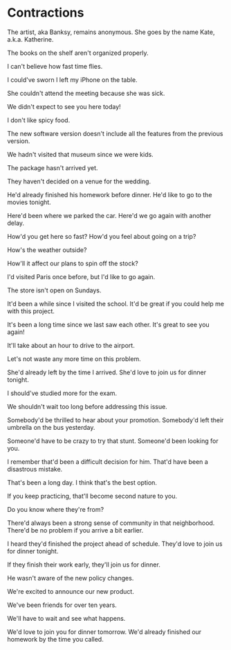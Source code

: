 # Contractions

<!-- aka -->
The artist, aka Banksy, remains anonymous.
She goes by the name Kate, a.k.a. Katherine.

<!-- aren't -->
The books on the shelf aren't organized properly.

<!-- can't -->
I can't believe how fast time flies.

<!-- could've -->
I could've sworn I left my iPhone on the table.

<!-- couldn't -->
She couldn't attend the meeting because she was sick.

<!-- didn't -->
We didn't expect to see you here today!

<!-- don't -->
I don't like spicy food.

<!-- doesn't -->
The new software version doesn't include all the features from the previous version.

<!-- hadn't -->
We hadn't visited that museum since we were kids.

<!-- hasn't -->
The package hasn't arrived yet.

<!-- haven't -->
They haven't decided on a venue for the wedding.

<!-- he'd -->
He'd already finished his homework before dinner.
He'd like to go to the movies tonight.

<!-- here'd -->
Here'd been where we parked the car.
Here'd we go again with another delay.

<!-- how'd -->
How'd you get here so fast?
How'd you feel about going on a trip?

<!-- how's -->
How's the weather outside?

<!-- how'll -->
How'll it affect our plans to spin off the stock?

<!-- I'd -->
I'd visited Paris once before, but I'd like to go again.

<!-- isn't -->
The store isn't open on Sundays.

<!-- it'd -->
It'd been a while since I visited the school.
It'd be great if you could help me with this project.

<!-- it's -->
It's been a long time since we last saw each other.
It's great to see you again!

<!-- it'll -->
It'll take about an hour to drive to the airport.

<!-- let's -->
Let's not waste any more time on this problem.

<!-- she'd -->
She'd already left by the time I arrived.
She'd love to join us for dinner tonight.

<!-- should've -->
I should've studied more for the exam.

<!-- shouldn't -->
We shouldn't wait too long before addressing this issue.

<!-- somebody'd -->
Somebody'd be thrilled to hear about your promotion.
Somebody'd left their umbrella on the bus yesterday.

<!-- someone'd -->
Someone'd have to be crazy to try that stunt.
Someone'd been looking for you.

<!-- that'd -->
I remember that'd been a difficult decision for him.
That'd have been a disastrous mistake.

<!-- that's -->
That's been a long day.
I think that's the best option.

<!-- that'll -->
If you keep practicing, that'll become second nature to you.

<!-- they're -->
Do you know where they're from?

<!-- there'd -->
There'd always been a strong sense of community in that neighborhood.
There'd be no problem if you arrive a bit earlier.

<!-- they'd -->
I heard they'd finished the project ahead of schedule.
They'd love to join us for dinner tonight.

<!-- they'll -->
If they finish their work early, they'll join us for dinner.

<!-- wasn't -->
He wasn't aware of the new policy changes.

<!-- we're -->
We're excited to announce our new product.

<!-- we've -->
We've been friends for over ten years.

<!-- we'll -->
We'll have to wait and see what happens.

<!-- we'd -->
We'd love to join you for dinner tomorrow.
We'd already finished our homework by the time you called.
